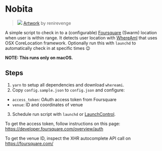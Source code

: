 Nobita
===

> ![](http://pre08.deviantart.net/2359/th/pre/f/2011/295/5/d/nobi_nobita_by_renirevenge-d4dn91h.jpg)
> [Artwork](http://renirevenge.deviantart.com/art/Nobi-Nobita-264784517) by renirevenge

A simple script to check in to a (configurable) [Foursquare](https://foursquare.com/) (Swarm) location when user is within range. It detects user location with [WhereAmI](https://github.com/robmathers/WhereAmI) that uses OSX CoreLocation framework. Optionally run this with `launchd` to automatically check in at specific times 😉

**NOTE: This runs only on macOS.**

Steps
---

1. `yarn` to setup all dependencies and download `whereami`.
2. Copy `config.sample.json` to `config.json` and configure:
  - `access_token`: OAuth access token from Foursquare
  - `venue`: ID and coordinates of venue
3. Schedule run script with `launchd` or [LaunchControl](http://www.soma-zone.com/LaunchControl/).

To get the access token, follow instructions on this page: https://developer.foursquare.com/overview/auth

To get the venue ID, inspect the XHR autocomplete API call on https://foursquare.com/
